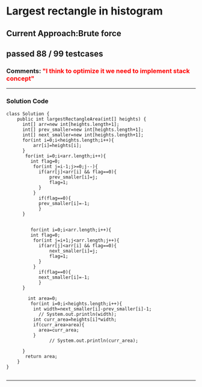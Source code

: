 <h1>Largest rectangle in histogram</h1>
<h2>Current Approach:Brute force</h2>
<h2>passed 88 / 99 testcases </h2>
<h3 >Comments:
<span style="color:red">
"I think to optimize it we need to implement stack concept"
</span>
</h3>


<hr/>
<h3>Solution Code</h3>

```
class Solution {
    public int largestRectangleArea(int[] heights) {
      int[] arr=new int[heights.length+1];
      int[] prev_smaller=new int[heights.length+1];
      int[] next_smaller=new int[heights.length+1];
      for(int i=0;i<heights.length;i++){
          arr[i]=heights[i];
      }  
       for(int i=0;i<arr.length;i++){
         int flag=0;        
          for(int j=i-1;j>=0;j--){
            if(arr[j]<arr[i] && flag==0){
                prev_smaller[i]=j;
                flag=1;
            }
          }
            if(flag==0){
            prev_smaller[i]=-1;  
            }
      }


         for(int i=0;i<arr.length;i++){
         int flag=0;        
          for(int j=i+1;j<arr.length;j++){
            if(arr[j]<arr[i] && flag==0){
                next_smaller[i]=j;
                flag=1;
            }
          }
            if(flag==0){
            next_smaller[i]=-1;  
            }
      } 
      
        int area=0;
         for(int i=0;i<heights.length;i++){
          int width=next_smaller[i]-prev_smaller[i]-1;
            // System.out.println(width);
          int curr_area=heights[i]*width;
          if(curr_area>area){
            area=curr_area;
          }
                // System.out.println(curr_area);

      }
       return area;
    }
}


```

<hr />

